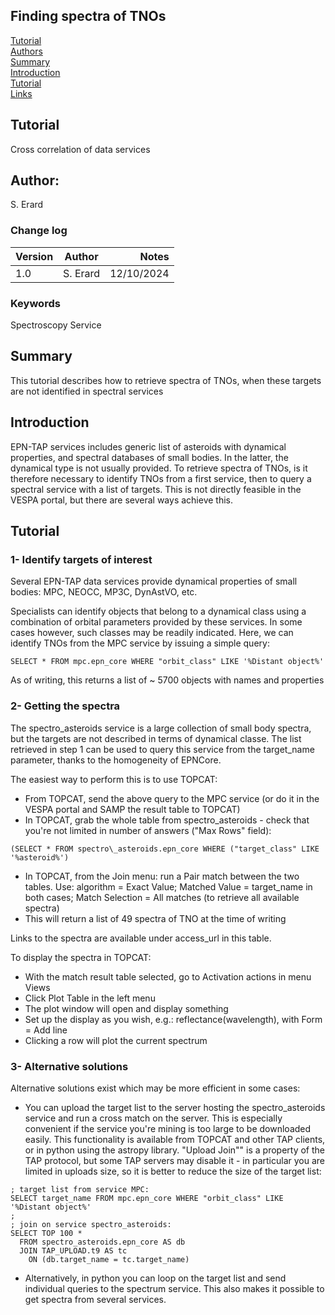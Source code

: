 ## Finding spectra of TNOs

[Tutorial](#use-case)  
[Authors](#author)  
[Summary](#summary)  
[Introduction](#introduction)  
[Tutorial](#tutorial)  
[Links](#links)  


## Tutorial
Cross correlation of data services

## Author:

S. Erard

### Change log

| Version       | Author        | Notes  |
| ------------- |:-------------:| -----: |
| 1.0           | S. Erard      | 12/10/2024  |





### Keywords
Spectroscopy
Service

## Summary
This tutorial describes how to retrieve spectra of TNOs, when these targets are not identified in spectral services

## Introduction

EPN-TAP services includes generic list of asteroids with dynamical properties, and spectral databases of small bodies. In the latter, the dynamical type is not usually provided. To retrieve spectra of TNOs, is it therefore necessary to identify TNOs from a first service, then to query a spectral service with a list of targets. This is not directly feasible in the VESPA portal, but there are several ways achieve this.


## Tutorial

 
### 1- Identify targets of interest

Several EPN-TAP data services provide dynamical properties of small bodies: MPC, NEOCC, MP3C, DynAstVO, etc.

Specialists can identify objects that belong to a dynamical class using a combination of orbital parameters provided by these services. In some cases however, such classes may be readily indicated. Here, we can identify TNOs from the MPC service by issuing a simple query: 

``
SELECT * FROM mpc.epn_core WHERE "orbit_class" LIKE '%Distant object%' 
``

As of writing, this returns a list of ~ 5700 objects with names and properties


### 2- Getting the spectra

The spectro\_asteroids service is a large collection of small body spectra, but the targets are not described in terms of dynamical classe. The list retrieved in step 1 can be used to query this service from the target\_name parameter, thanks to the homogeneity of EPNCore. 

The easiest way to perform this is to use TOPCAT:

* From TOPCAT, send the above query to the MPC service (or do it in the VESPA portal and SAMP the result table to TOPCAT)
* In TOPCAT, grab the whole table from spectro\_asteroids - check that you're not limited in number of answers ("Max Rows" field):

``
(SELECT * FROM spectro\_asteroids.epn_core WHERE ("target_class" LIKE '%asteroid%')
``

* In TOPCAT, from the Join menu: run a Pair match between the two tables. Use: algorithm = Exact Value; Matched Value = target_name in both cases; Match Selection = All matches (to retrieve all available spectra)
* This will return a list of 49 spectra of TNO at the time of writing

Links to the spectra are available under access\_url in this table.

To display the spectra in TOPCAT:

* With the match result table selected, go to Activation actions in menu Views 
* Click Plot Table in the left menu
* The plot window will open and display something
* Set up the display as you wish, e.g.: reflectance(wavelength), with Form = Add line 
* Clicking a row will plot the current spectrum


### 3- Alternative solutions
 
Alternative solutions exist which may be more efficient in some cases:

* You can upload the target list to the server hosting the spectro\_asteroids service and run a cross match on the server. This is especially convenient if the service you're mining is too large to be downloaded easily. This functionality is available from TOPCAT and other TAP clients, or in python using the astropy library. "Upload Join"" is a property of the TAP protocol, but some TAP servers may disable it - in particular you are limited in uploads size, so it is better to reduce the size of the target list:

```
; target list from service MPC:
SELECT target_name FROM mpc.epn_core WHERE "orbit_class" LIKE '%Distant object%' 
;
; join on service spectro_asteroids:
SELECT TOP 100 *
  FROM spectro_asteroids.epn_core AS db
  JOIN TAP_UPLOAD.t9 AS tc
    ON (db.target_name = tc.target_name)
```


* Alternatively, in python you can loop on the target list and send individual queries to the spectrum service. This also makes it possible to get spectra from several services. 



